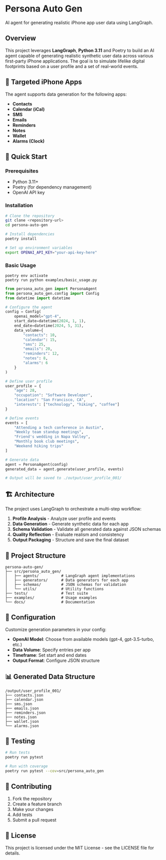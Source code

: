 # Persona Auto Gen

AI agent for generating realistic iPhone app user data using LangGraph.

## Overview

This project leverages **LangGraph**, **Python 3.11** and Poetry to build an AI agent capable of generating realistic synthetic user data across various first-party iPhone applications. The goal is to simulate lifelike digital footprints based on a user profile and a set of real-world events.

## 📱 Targeted iPhone Apps

The agent supports data generation for the following apps:

- **Contacts**
- **Calendar (iCal)**
- **SMS**
- **Emails**
- **Reminders**
- **Notes**
- **Wallet**
- **Alarms (Clock)**

## 🚀 Quick Start

### Prerequisites

- Python 3.11+
- Poetry (for dependency management)
- OpenAI API key

### Installation

```bash
# Clone the repository
git clone <repository-url>
cd persona-auto-gen

# Install dependencies
poetry install

# Set up environment variables
export OPENAI_API_KEY="your-api-key-here"
```

### Basic Usage
```
poetry env activate
poetry run python examples/basic_usage.py
```

```python
from persona_auto_gen import PersonaAgent
from persona_auto_gen.config import Config
from datetime import datetime

# Configure the agent
config = Config(
    openai_model="gpt-4",
    start_date=datetime(2024, 1, 1),
    end_date=datetime(2024, 5, 31),
    data_volume={
        "contacts": 10,
        "calendar": 15,
        "sms": 25,
        "emails": 20,
        "reminders": 12,
        "notes": 8,
        "alarms": 6
    }
)

# Define user profile
user_profile = {
    "age": 28,
    "occupation": "Software Developer",
    "location": "San Francisco, CA",
    "interests": ["technology", "hiking", "coffee"]
}

# Define events
events = [
    "Attending a tech conference in Austin",
    "Weekly team standup meetings",
    "Friend's wedding in Napa Valley",
    "Monthly book club meetings",
    "Weekend hiking trips"
]

# Generate data
agent = PersonaAgent(config)
generated_data = agent.generate(user_profile, events)

# Output will be saved to ./output/user_profile_001/
```

## 🏗️ Architecture

The project uses LangGraph to orchestrate a multi-step workflow:

1. **Profile Analysis** - Analyze user profile and events
2. **Data Generation** - Generate synthetic data for each app
3. **Schema Validation** - Validate all generated data against JSON schemas
4. **Quality Reflection** - Evaluate realism and consistency
5. **Output Packaging** - Structure and save the final dataset

## 📁 Project Structure

```
persona-auto-gen/
├── src/persona_auto_gen/
│   ├── agents/          # LangGraph agent implementations
│   ├── generators/      # Data generators for each app
│   ├── schemas/         # JSON schemas for validation
│   └── utils/           # Utility functions
├── tests/               # Test suite
├── examples/            # Usage examples
└── docs/                # Documentation
```

## 🔧 Configuration

Customize generation parameters in your config:

- **OpenAI Model**: Choose from available models (gpt-4, gpt-3.5-turbo, etc.)
- **Data Volume**: Specify entries per app
- **Timeframe**: Set start and end dates
- **Output Format**: Configure JSON structure

## 📊 Generated Data Structure

```
/output/user_profile_001/
├── contacts.json
├── calendar.json
├── sms.json
├── emails.json
├── reminders.json
├── notes.json
├── wallet.json
└── alarms.json
```

## 🧪 Testing

```bash
# Run tests
poetry run pytest

# Run with coverage
poetry run pytest --cov=src/persona_auto_gen
```

## 🤝 Contributing

1. Fork the repository
2. Create a feature branch
3. Make your changes
4. Add tests
5. Submit a pull request

## 📄 License

This project is licensed under the MIT License - see the LICENSE file for details.